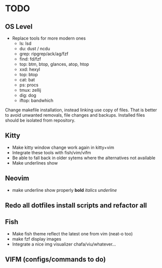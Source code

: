 # TODO

## OS Level

- Replace tools for more modern ones 
    - ls: lsd
    - du: dust / ncdu
    - grep: ripgrep/ack/ag/fzf
    - find: fd/fzf
    - top: btm, btop, glances, atop, htop
    - xxd: hexyl
    - top: btop
    - cat: bat
    - ps: procs
    - tmux: zellij
    - dig: dog
    - iftop: bandwhich 

Change makefile installation, instead linking use copy of files. That
is better to avoid unwanted removals, file changes and backups. Installed
files should be isolated from repository.

## Kitty

- Make kitty window change work again in kitty+vim
- Integrate these tools with fish/vim/vifm
- Be able to fall back in older sytems where the alternatives not available
- Make underlines show

## Neovim

- make underline show properly 
**bold** *italics*  _underline_

## Redo all dotfiles install scripts and refactor all


## Fish

- Make fish theme reflect the latest one from vim (neat-o too)
- make fzf display images
- Integrate a nice img visualizer chafa/viu/whatever...


## VIFM (configs/commands to do)

